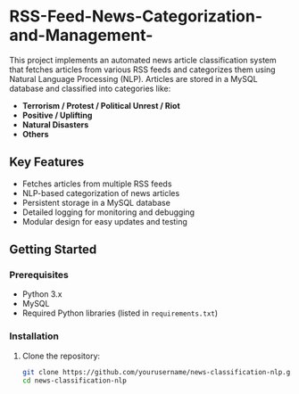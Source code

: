 # RSS-Feed-News-Categorization-and-Management-
This project implements an automated news article classification system that fetches articles from various RSS feeds and categorizes them using Natural Language Processing (NLP). Articles are stored in a MySQL database and classified into categories like:

- **Terrorism / Protest / Political Unrest / Riot**
- **Positive / Uplifting**
- **Natural Disasters**
- **Others**

## Key Features

- Fetches articles from multiple RSS feeds
- NLP-based categorization of news articles
- Persistent storage in a MySQL database
- Detailed logging for monitoring and debugging
- Modular design for easy updates and testing

## Getting Started

### Prerequisites

- Python 3.x
- MySQL
- Required Python libraries (listed in `requirements.txt`)

### Installation

1. Clone the repository:
   ```bash
   git clone https://github.com/yourusername/news-classification-nlp.git
   cd news-classification-nlp

